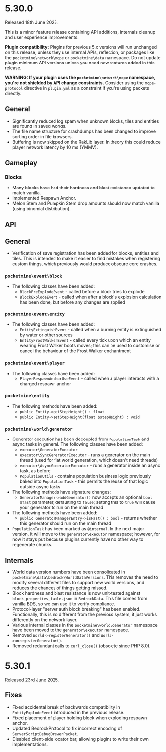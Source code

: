 # 5.30.0
Released 18th June 2025.

This is a minor feature release containing API additions, internals cleanup and user experience improvements.

**Plugin compatibility:** Plugins for previous 5.x versions will run unchanged on this release, unless they use internal APIs, reflection, or packages like the `pocketmine\network\mcpe` or `pocketmine\data` namespace.
Do not update plugin minimum API versions unless you need new features added in this release.

**WARNING: If your plugin uses the `pocketmine\network\mcpe` namespace, you're not shielded by API change constraints.**
Consider using the `mcpe-protocol` directive in `plugin.yml` as a constraint if you're using packets directly.

## General
- Significantly reduced log spam when unknown blocks, tiles and entities are found in saved worlds.
- The file name structure for crashdumps has been changed to improve sorting order in file browsers.
- Buffering is now skipped on the RakLib layer. In theory this could reduce player network latency by 10 ms (YMMV).

## Gameplay
### Blocks
- Many blocks have had their hardness and blast resistance updated to match vanilla.
- Implemented Respawn Anchor.
- Melon Stem and Pumpkin Stem drop amounts should now match vanilla (using binomial distribution).

## API
## General
- Verification of save registration has been added for blocks, entities and tiles. This is intended to make it easier to find mistakes when registering custom things, which previously would produce obscure core crashes.

### `pocketmine\event\block`
- The following classes have been added:
  - `BlockPreExplodeEvent` - called before a block tries to explode
  - `BlockExplodeEvent` - called when after a block's explosion calculation has been done, but before any changes are applied

### `pocketmine\event\entity`
- The following classes have been added:
  - `EntityExtinguishEvent` - called when a burning entity is extinguished by water or other sources
  - `EntityFrostWalkerEvent` - called every tick upon which an entity wearing Frost Walker boots moves; this can be used to customise or cancel the behaviour of the Frost Walker enchantment

### `pocketmine\event\player`
- The following classes have been added:
  - `PlayerRespawnAnchorUseEvent` - called when a player interacts with a charged respawn anchor

### `pocketmine\entity`
- The following methods have been added:
  - `public Entity->getStepHeight() : float`
  - `public Entity->setStepHeight(float $stepHeight) : void`

### `pocketmine\world\generator`
- Generator execution has been decoupled from `PopulationTask` and async tasks in general. The following classes have been added:
  - `executor\GeneratorExecutor`
  - `executor\SyncGeneratorExecutor` - runs a generator on the main thread (used for flat world generation, which doesn't need threads)
  - `executor\AsyncGeneratorExecutor` - runs a generator inside an async task, as before
  - `PopulationUtils` - contains population business logic previously baked into `PopulationTask` - this permits the reuse of that logic outside async tasks
- The following methods have signature changes:
  - `GeneratorManager->addGenerator()` now accepts an optional `bool $fast` parameter, defaulting to `false`; setting this to `true` will cause your generator to run on the main thread
- The following methods have been added:
  - `public GeneratorManagerEntry->isFast() : bool` - returns whether this generator should run on the main thread
- `PopulationTask` has been marked as `@internal`. In the next major version, it will move to the `generator\executor` namespace; however, for now it stays put because plugins currently have no other way to regenerate chunks.

## Internals
- World data version numbers have been consolidated in `pocketmine\data\bedrock\WorldDataVersions`. This removes the need to modify several different files to support new world versions, and reduces the chances of things getting missed.
- Block hardness and blast resistance is now unit-tested against `block_properties_table.json` in `BedrockData`. This file comes from vanilla BDS, so we can use it to verify compliance.
- Protocol-layer "server auth block breaking" has been enabled. Functionally, this is no different from the previous system, it just works differently on the network layer.
- Various internal classes in the `pocketmine\world\generator` namespace have been moved to the `generator\executor` namespace.
- Removed `World->registerGenerator()` and `World->unregisterGenerator()`.
- Removed redundant calls to `curl_close()` (obsolete since PHP 8.0).

# 5.30.1
Released 23rd June 2025.

## Fixes
- Fixed accidental break of backwards compatibility in `EntityExplodeEvent` introduced in the previous release.
- Fixed placement of player holding block when exploding respawn anchor.
- Updated BedrockProtocol to fix incorrect encoding of `ServerScriptDebugDrawerPacket`.
- Disabled client-side locator bar, allowing plugins to write their own implementations.
